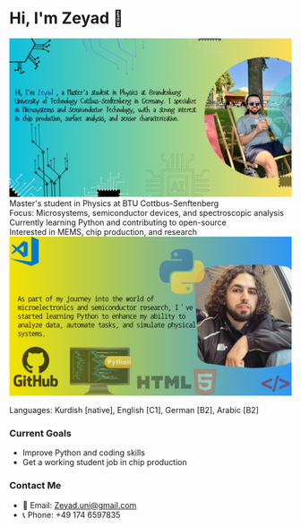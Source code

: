 # Hi, I'm Zeyad 👋    
![about me](images/zeyad.png)
 Master's student in Physics at BTU Cottbus-Senftenberg  
 Focus: Microsystems, semiconductor devices, and spectroscopic analysis  
 Currently learning Python and contributing to open-source  
 Interested in MEMS, chip production, and research  
![python](images/zeyad2.png)  

 Languages: Kurdish [native], English [C1], German [B2], Arabic [B2]
 
###  Current Goals
- Improve Python and coding skills
- Get a working student job in chip production

###  Contact Me
- 📧 Email: Zeyad.uni@gmail.com 
- 📞 Phone: +49 174 6597835
  
